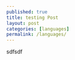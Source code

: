 ```yaml
---
published: true
title: testing Post
layout: post
categories: [languages]
permalink: /languages/
---
```

<p> sdfsdf  </p>
